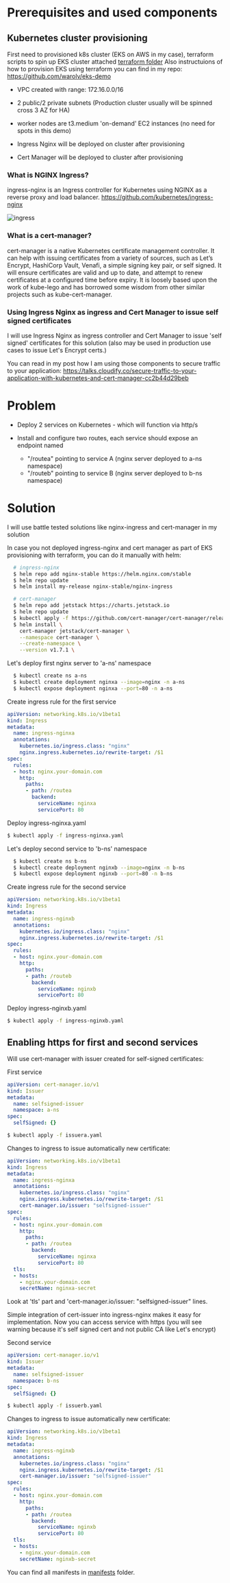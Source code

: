 
# Prerequisites and used components

## Kubernetes cluster provisioning

First need to provisioned k8s cluster (EKS on AWS in my case), terraform scripts to spin up EKS cluster attached [terraform folder](terraform)
Also instructuions of how to provision EKS using terraform you can find in my repo: https://github.com/warolv/eks-demo

  * VPC created with range: 172.16.0.0/16 

  * 2 public/2 private subnets (Production cluster usually will be spinned cross 3 AZ for HA)

  * worker nodes are t3.medium 'on-demand' EC2 instances (no need for spots in this demo)

  * Ingress Nginx will be deployed on cluster after provisioning

  * Cert Manager will be deployed to cluster after provisioning 

### What is NGINX Ingress?

ingress-nginx is an Ingress controller for Kubernetes using NGINX as a reverse proxy and load balancer.
https://github.com/kubernetes/ingress-nginx

![ingress](images/ingress.png)

### What is a cert-manager?

cert-manager is a native Kubernetes certificate management controller. It can help with issuing certificates from a variety of sources, such as Let’s Encrypt, HashiCorp Vault, Venafi, a simple signing key pair, or self signed.
It will ensure certificates are valid and up to date, and attempt to renew certificates at a configured time before expiry.
It is loosely based upon the work of kube-lego and has borrowed some wisdom from other similar projects such as kube-cert-manager.

### Using Ingress Nginx as ingress and Cert Manager to issue self signed certificates

I will use Ingress Nginx as ingress controller and Cert Manager to issue 'self signed' certificates for this solution (also may be used in production use cases to issue Let's Encrypt certs.)

You can read in my post how I am using those components to secure traffic to your application: https://talks.cloudify.co/secure-traffic-to-your-application-with-kubernetes-and-cert-manager-cc2b44d29beb


# Problem

* Deploy 2 services on Kubernetes - which will function via http/s

* Install and configure two routes, each service should expose an endpoint
named
  * "/routea" pointing to service A (nginx server deployed to a-ns namespace)
  * "/routeb" pointing to service B (nginx server deployed to b-ns namespace)


# Solution
  I will use battle tested solutions like nginx-ingress and cert-manager in my solution
  
  In case you not deployed ingress-nginx and cert manager as part of EKS provisioning with terraform, you can do it manually with helm:
  
```bash
  # ingress-nginx
  $ helm repo add nginx-stable https://helm.nginx.com/stable
  $ helm repo update
  $ helm install my-release nginx-stable/nginx-ingress

  # cert-manager
  $ helm repo add jetstack https://charts.jetstack.io
  $ helm repo update
  $ kubectl apply -f https://github.com/cert-manager/cert-manager/releases/download/v1.7.1/cert-manager.crds.yaml
  $ helm install \
    cert-manager jetstack/cert-manager \
    --namespace cert-manager \
    --create-namespace \
    --version v1.7.1 \
```

Let's deploy first nginx server to 'a-ns' namespace
```bash
  $ kubectl create ns a-ns
  $ kubectl create deployment nginxa --image=nginx -n a-ns
  $ kubectl expose deployment nginxa --port=80 -n a-ns
```

Create ingress rule for the first service
```yaml
apiVersion: networking.k8s.io/v1beta1
kind: Ingress
metadata:
  name: ingress-nginxa
  annotations:
    kubernetes.io/ingress.class: "nginx"
    nginx.ingress.kubernetes.io/rewrite-target: /$1
spec:
  rules:
  - host: nginx.your-domain.com
    http:
      paths:
      - path: /routea
        backend:
          serviceName: nginxa
          servicePort: 80
```

Deploy ingress-nginxa.yaml
```bash
$ kubectl apply -f ingress-nginxa.yaml
```

Let's deploy second service to 'b-ns' namespace
```bash
  $ kubectl create ns b-ns
  $ kubectl create deployment nginxb --image=nginx -n b-ns
  $ kubectl expose deployment nginxb --port=80 -n b-ns
```

Create ingress rule for the second service
```yaml
apiVersion: networking.k8s.io/v1beta1
kind: Ingress
metadata:
  name: ingress-nginxb
  annotations:
    kubernetes.io/ingress.class: "nginx"
    nginx.ingress.kubernetes.io/rewrite-target: /$1
spec:
  rules:
  - host: nginx.your-domain.com
    http:
      paths:
      - path: /routeb
        backend:
          serviceName: nginxb
          servicePort: 80
```

Deploy ingress-nginxb.yaml
```bash
$ kubectl apply -f ingress-nginxb.yaml
```

## Enabling https for first and second services

Will use cert-manager with issuer created for self-signed certificates:

First service

```yaml
apiVersion: cert-manager.io/v1
kind: Issuer
metadata:
  name: selfsigned-issuer
  namespace: a-ns
spec:
  selfSigned: {}
```

```bash
$ kubectl apply -f issuera.yaml
```

Changes to ingress to issue automatically new certificate:

```yaml
apiVersion: networking.k8s.io/v1beta1
kind: Ingress
metadata:
  name: ingress-nginxa
  annotations:
    kubernetes.io/ingress.class: "nginx"
    nginx.ingress.kubernetes.io/rewrite-target: /$1
    cert-manager.io/issuer: "selfsigned-issuer"
spec:
  rules:
  - host: nginx.your-domain.com
    http:
      paths:
      - path: /routea
        backend:
          serviceName: nginxa
          servicePort: 80
  tls:
  - hosts:
    - nginx.your-domain.com
    secretName: nginxa-secret
```

Look at 'tls' part and 'cert-manager.io/issuer: "selfsigned-issuer" lines. 

Simple integration of cert-issuer into ingress-nginx makes it easy for implementation.
Now you can access service with https (you will see warning because it's self signed cert and not public CA like Let's encrypt)

Second service

```yaml
apiVersion: cert-manager.io/v1
kind: Issuer
metadata:
  name: selfsigned-issuer
  namespace: b-ns
spec:
  selfSigned: {}
```

```bash
$ kubectl apply -f issuerb.yaml
```

Changes to ingress to issue automatically new certificate:

```yaml
apiVersion: networking.k8s.io/v1beta1
kind: Ingress
metadata:
  name: ingress-nginxb
  annotations:
    kubernetes.io/ingress.class: "nginx"
    nginx.ingress.kubernetes.io/rewrite-target: /$1
    cert-manager.io/issuer: "selfsigned-issuer"
spec:
  rules:
  - host: nginx.your-domain.com
    http:
      paths:
      - path: /routea
        backend:
          serviceName: nginxb
          servicePort: 80
  tls:
  - hosts:
    - nginx.your-domain.com
    secretName: nginxb-secret
```

You can find all manifests in [manifests](/manifests) folder.
